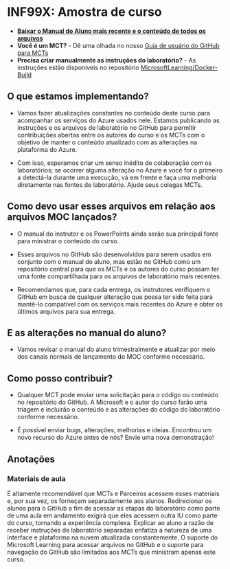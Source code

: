# INF99X: Amostra de curso

- **[Baixar o Manual do Aluno mais recente e o conteúdo de todos os arquivos](../../releases/latest)**
- **Você é um MCT?** - Dê uma olhada no nosso [Guia de usuário do GitHub para MCTs](https://microsoftlearning.github.io/MCT-User-Guide/)
- **Precisa criar manualmente as instruções do laboratório?** - As instruções estão disponíveis no repositório [MicrosoftLearning/Docker-Build](https://github.com/MicrosoftLearning/Docker-Build)

## O que estamos implementando?

- Vamos fazer atualizações constantes no conteúdo deste curso para acompanhar os serviços do Azure usados nele.  Estamos publicando as instruções e os arquivos de laboratório no GitHub para permitir contribuições abertas entre os autores do curso e os MCTs com o objetivo de manter o conteúdo atualizado com as alterações na plataforma do Azure.

- Com isso, esperamos criar um senso inédito de colaboração com os laboratórios; se ocorrer alguma alteração no Azure e você for o primeiro a detectá-la durante uma execução, vá em frente e faça uma melhoria diretamente nas fontes de laboratório.  Ajude seus colegas MCTs.

## Como devo usar esses arquivos em relação aos arquivos MOC lançados?

- O manual do instrutor e os PowerPoints ainda serão sua principal fonte para ministrar o conteúdo do curso.

- Esses arquivos no GitHub são desenvolvidos para serem usados em conjunto com o manual do aluno, mas estão no GitHub como um repositório central para que os MCTs e os autores do curso possam ter uma fonte compartilhada para os arquivos de laboratório mais recentes.

- Recomendamos que, para cada entrega, os instrutores verifiquem o GitHub em busca de qualquer alteração que possa ter sido feita para mantê-lo compatível com os serviços mais recentes do Azure e obter os últimos arquivos para sua entrega.

## E as alterações no manual do aluno?

- Vamos revisar o manual do aluno trimestralmente e atualizar por meio dos canais normais de lançamento do MOC conforme necessário.

## Como posso contribuir?

- Qualquer MCT pode enviar uma solicitação para o código ou conteúdo no repositório do GitHub. A Microsoft e o autor do curso farão uma triagem e incluirão o conteúdo e as alterações do código do laboratório conforme necessário.

- É possível enviar bugs, alterações, melhorias e ideias.  Encontrou um novo recurso do Azure antes de nós?  Envie uma nova demonstração!

## Anotações

### Materiais de aula

É altamente recomendável que MCTs e Parceiros acessem esses materiais e, por sua vez, os forneçam separadamente aos alunos.  Redirecionar os alunos para o GitHub a fim de acessar as etapas do laboratório como parte de uma aula em andamento exigirá que eles acessem outra IU como parte do curso, tornando a experiência complexa. Explicar ao aluno a razão de receber instruções de laboratório separadas enfatiza a natureza de uma interface e plataforma na nuvem atualizada constantemente. O suporte do Microsoft Learning para acessar arquivos no GitHub e o suporte para navegação do GitHub são limitados aos MCTs que ministram apenas este curso.
